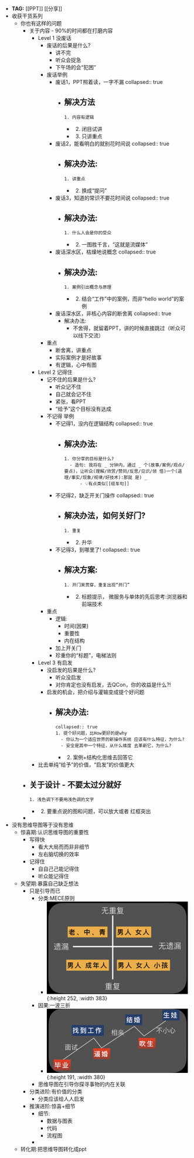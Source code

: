 - **TAG:** [[PPT]] [[分享]]
- 收获干货系列
	- 你也有这样的问题
		- 关于内容 - 90%的时间都在打磨内容
			- Level 1 没废话
				- 废话的后果是什么?
					- 讲不完
					- 听众会捉急
					- 下午场的会“犯困”
				- 废话举例
					- 废话1，PPT照着读，一字不漏
					  collapsed:: true
						- 解决方法
							-
							  1. 内容有逻辑
							-
							  2. 闭目试讲
							-
							  3. 只讲重点
					- 废话2，能看明白的就别花时间说
					  collapsed:: true
						- 解决办法:
							-
							  1. 讲重点
							-
							  2. 换成“提问”
					- 废话3，知道的常识不要花时间说
					  collapsed:: true
						- 解决办法:
							-
							  1. 什么人会是你的受众
							-
							  2. 一图胜千言，“这就是流媒体”
					- 废话深水区，枯燥地说概念
					  collapsed:: true
						- 解决办法:
							-
							  1. 案例引出概念与原理
							-
							  2. 结合“工作”中的案例，而非“hello world”的案例
					- 废话深水区，非核心内容的断舍离
					  collapsed:: true
						- 解决办法:
							- 不舍得，就留着PPT，讲的时候直接跳过（听众可以线下交流）
				- 重点
					- 断舍离，讲重点
					- 实际案例才是好故事
					- 有逻辑，心中有图
			- Level 2 记得住
				- 记不住的后果是什么?
					- 听众记不住
					- 自己就会记不住
					- 紧张，看PPT
					- “给予”这个目标没有达成
				- 不记得 举例
					- 不记得1，没内在逻辑结构
					  collapsed:: true
						- 解决办法:
							-
							  1. 你分享的目标是什么?
								- 造句: 我将在 _ 分钟内，通过 _ 个(故事/案例/观点/ 要点)，让听众(理解/欣赏/赞同/反思/⻅识/领 悟)一个(道理/事实/现象/规律/好技术):那就 是) _
									- 💡有点类似[[缆车句]]
					- 不记得2，缺乏开关⻔操作
					  collapsed:: true
						- 解决办法，如何关好⻔?
							-
							  1. 重复
							-
							  2. 升华
					- 不记得3，到哪里了!
					  collapsed:: true
						- 解决方案:
							-
							  1. 开⻔来贯穿，重复出现“开⻔”
							-
							  2. 标题提示， 微服务与单体的先后思考:浏览器和前端技术
				- 重点
					- 逻辑:
						- 时间(因果)
						- 重要性
						- 内在结构
					- 加上开关⻔
					- 珍重你的“标题”，电梯法则
			- Level 3 有启发
				- 没启发的后果是什么?
					- 听众没启发
					- 对你肯定也没有启发，去QCon，你的收益是什么?!
				- 启发的机会，把介绍与灌输变成提个好问题
					- 解决办法:
						-
						  collapsed:: true
						  1. 提个好问题，比How更好的是why
							- 你认为一个适应世界的新操作系统 应该有什么特征，为什么?
							- 安全是其中一个特征，从什么维度 去革新它，为什么?
						-
						  2. 案例+结构化思维去回答它
			- 比去单纯“给予”的价值，“启发”的价值更大
		- 关于设计 - 不要太过分就好
			-
			  1. 浅色调下不要用浅色调的文字
			-
			  2. 要重点说的图和问题，可以放大或者 红框突出
		-
- 没有思维导图等于没有思维
	- 惊喜期:认识思维导图的重要性
		- 写得快
			- 看⼤大局⽽而⾮非细节
			- 左右脑切换的效率
		- 记得住
			- ⾃自⼰己能记得住
			- 听众能记得住
	- 失望期:暴露⾃己缺乏想法
		- 只是引导⽽已
			- 分类:MECE原则
				- ![image.png](../assets/image_1636884828810_0.png){:height 252, :width 383}
			- 因果:⼀波三折
				- ![image.png](../assets/image_1636884839435_0.png){:height 191, :width 380}
			- 思维导图在引导你探寻事物的内在关联
		- 分类进阶:有价值的分类
			- 分类应该给⼈人启发
		- 推演进阶:惊喜+细节
			- 细节:
				- 数据与图表
				- 代码
				- 流程图
			-
	- 转化期:把思维导图转化成ppt